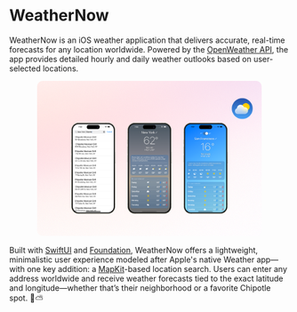# WeatherNow

WeatherNow is an iOS weather application that delivers accurate, real-time forecasts for any location worldwide. Powered by the <a href="https://openweathermap.org/api" target="_blank" rel="noopener noreferrer"> OpenWeather API</a>, the app provides detailed hourly and daily weather outlooks based on user-selected locations.

<p align="center">
  <img src="preview.png" width="80%" style="border-radius: 10px;">
</p>

Built with <a href="https://developer.apple.com/documentation/swiftui/" target="_blank" rel="noopener noreferrer">SwiftUI</a> and <a href="https://developer.apple.com/documentation/foundation/" target="_blank" rel="noopener noreferrer">Foundation</a>, WeatherNow offers a lightweight, minimalistic user experience modeled after Apple's native Weather app—with one key addition: a <a href="https://developer.apple.com/documentation/mapkit/" target="_blank" rel="noopener noreferrer">MapKit</a>-based location search. Users can enter any address worldwide and receive weather forecasts tied to the exact latitude and longitude—whether that’s their neighborhood or a favorite Chipotle spot. 🌮⛅